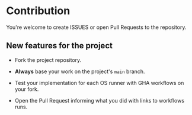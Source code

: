 # Contribution

You're welcome to create ISSUES or open Pull Requests to the repository.

## New features for the project

- Fork the project repository.

- **Always** base your work on the project's `main` branch.

- Test your implementation for each OS runner with GHA workflows on your fork.

- Open the Pull Request informing what you did with links to workflows runs.
